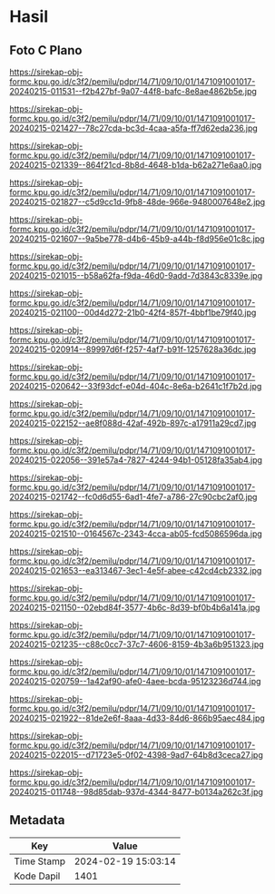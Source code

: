 # Hasil

## Foto C Plano

https://sirekap-obj-formc.kpu.go.id/c3f2/pemilu/pdpr/14/71/09/10/01/1471091001017-20240215-011531--f2b427bf-9a07-44f8-bafc-8e8ae4862b5e.jpg

https://sirekap-obj-formc.kpu.go.id/c3f2/pemilu/pdpr/14/71/09/10/01/1471091001017-20240215-021427--78c27cda-bc3d-4caa-a5fa-ff7d62eda236.jpg

https://sirekap-obj-formc.kpu.go.id/c3f2/pemilu/pdpr/14/71/09/10/01/1471091001017-20240215-021339--864f21cd-8b8d-4648-b1da-b62a271e6aa0.jpg

https://sirekap-obj-formc.kpu.go.id/c3f2/pemilu/pdpr/14/71/09/10/01/1471091001017-20240215-021827--c5d9cc1d-9fb8-48de-966e-9480007648e2.jpg

https://sirekap-obj-formc.kpu.go.id/c3f2/pemilu/pdpr/14/71/09/10/01/1471091001017-20240215-021607--9a5be778-d4b6-45b9-a44b-f8d956e01c8c.jpg

https://sirekap-obj-formc.kpu.go.id/c3f2/pemilu/pdpr/14/71/09/10/01/1471091001017-20240215-021015--b58a62fa-f9da-46d0-9add-7d3843c8339e.jpg

https://sirekap-obj-formc.kpu.go.id/c3f2/pemilu/pdpr/14/71/09/10/01/1471091001017-20240215-021100--00d4d272-21b0-42f4-857f-4bbf1be79f40.jpg

https://sirekap-obj-formc.kpu.go.id/c3f2/pemilu/pdpr/14/71/09/10/01/1471091001017-20240215-020914--89997d6f-f257-4af7-b91f-1257628a36dc.jpg

https://sirekap-obj-formc.kpu.go.id/c3f2/pemilu/pdpr/14/71/09/10/01/1471091001017-20240215-020642--33f93dcf-e04d-404c-8e6a-b2641c1f7b2d.jpg

https://sirekap-obj-formc.kpu.go.id/c3f2/pemilu/pdpr/14/71/09/10/01/1471091001017-20240215-022152--ae8f088d-42af-492b-897c-a17911a29cd7.jpg

https://sirekap-obj-formc.kpu.go.id/c3f2/pemilu/pdpr/14/71/09/10/01/1471091001017-20240215-022056--391e57a4-7827-4244-94b1-05128fa35ab4.jpg

https://sirekap-obj-formc.kpu.go.id/c3f2/pemilu/pdpr/14/71/09/10/01/1471091001017-20240215-021742--fc0d6d55-6ad1-4fe7-a786-27c90cbc2af0.jpg

https://sirekap-obj-formc.kpu.go.id/c3f2/pemilu/pdpr/14/71/09/10/01/1471091001017-20240215-021510--0164567c-2343-4cca-ab05-fcd5086596da.jpg

https://sirekap-obj-formc.kpu.go.id/c3f2/pemilu/pdpr/14/71/09/10/01/1471091001017-20240215-021653--ea313467-3ec1-4e5f-abee-c42cd4cb2332.jpg

https://sirekap-obj-formc.kpu.go.id/c3f2/pemilu/pdpr/14/71/09/10/01/1471091001017-20240215-021150--02ebd84f-3577-4b6c-8d39-bf0b4b6a141a.jpg

https://sirekap-obj-formc.kpu.go.id/c3f2/pemilu/pdpr/14/71/09/10/01/1471091001017-20240215-021235--c88c0cc7-37c7-4606-8159-4b3a6b951323.jpg

https://sirekap-obj-formc.kpu.go.id/c3f2/pemilu/pdpr/14/71/09/10/01/1471091001017-20240215-020759--1a42af90-afe0-4aee-bcda-95123236d744.jpg

https://sirekap-obj-formc.kpu.go.id/c3f2/pemilu/pdpr/14/71/09/10/01/1471091001017-20240215-021922--81de2e6f-8aaa-4d33-84d6-866b95aec484.jpg

https://sirekap-obj-formc.kpu.go.id/c3f2/pemilu/pdpr/14/71/09/10/01/1471091001017-20240215-022015--d71723e5-0f02-4398-9ad7-64b8d3ceca27.jpg

https://sirekap-obj-formc.kpu.go.id/c3f2/pemilu/pdpr/14/71/09/10/01/1471091001017-20240215-011748--98d85dab-937d-4344-8477-b0134a262c3f.jpg


## Metadata

| Key        | Value               |
| ---------- | ------------------- |
| Time Stamp | 2024-02-19 15:03:14 |
| Kode Dapil | 1401                |



